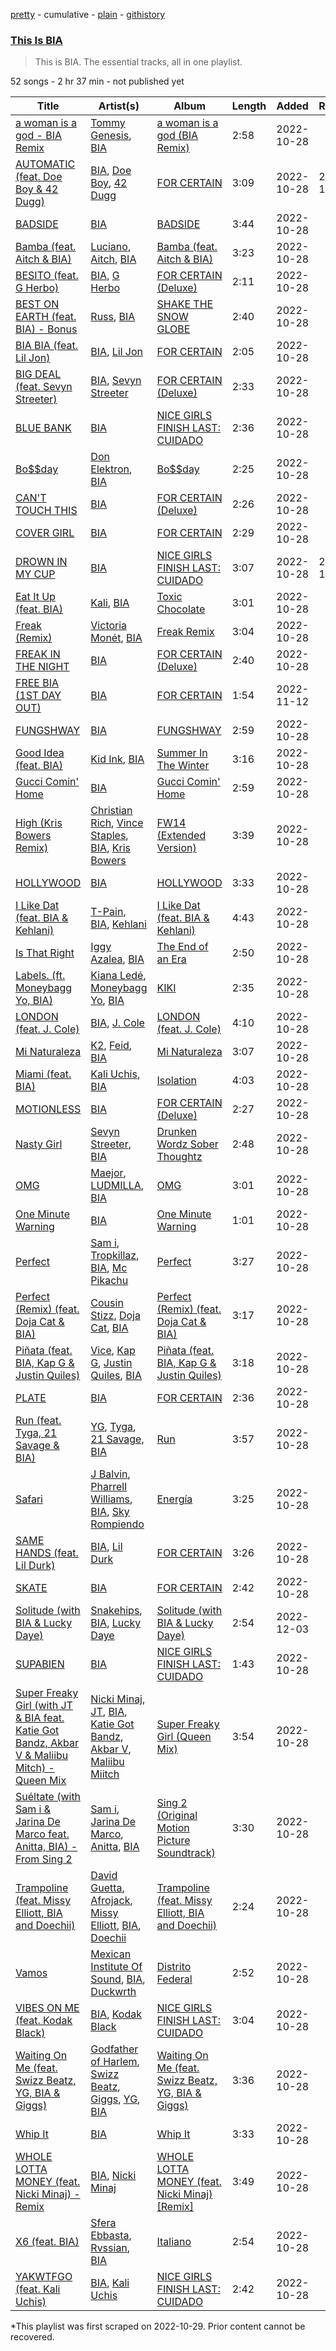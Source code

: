 [pretty](/playlists/pretty/37i9dQZF1DZ06evO3Q9uUx.md) - cumulative - [plain](/playlists/plain/37i9dQZF1DZ06evO3Q9uUx) - [githistory](https://github.githistory.xyz/mackorone/spotify-playlist-archive/blob/main/playlists/plain/37i9dQZF1DZ06evO3Q9uUx)

### [This Is BIA](https://open.spotify.com/playlist/37i9dQZF1DZ06evO3Q9uUx)

> This is BIA\. The essential tracks, all in one playlist.

52 songs - 2 hr 37 min - not published yet

| Title | Artist(s) | Album | Length | Added | Removed |
|---|---|---|---|---|---|
| [a woman is a god \- BIA Remix](https://open.spotify.com/track/1bjKLAHQUcSOK6zBr9ZgDv) | [Tommy Genesis](https://open.spotify.com/artist/2qDdxfKUpYg8wc49KIuT3b), [BIA](https://open.spotify.com/artist/6veh5zbFpm31XsPdjBgPER) | [a woman is a god \(BIA Remix\)](https://open.spotify.com/album/1GM7yBzzTnJ7TvTysxvaQj) | 2:58 | 2022-10-28 |  |
| [AUTOMATIC \(feat\. Doe Boy & 42 Dugg\)](https://open.spotify.com/track/0PDno6z7Wn9gPYLn75QEMZ) | [BIA](https://open.spotify.com/artist/6veh5zbFpm31XsPdjBgPER), [Doe Boy](https://open.spotify.com/artist/6aLoJJxz7MV2iZ423S8tJC), [42 Dugg](https://open.spotify.com/artist/45gHcnDnMC15sgx3VL7ROG) | [FOR CERTAIN](https://open.spotify.com/album/5B857SgrQIAmcJGj0sFOSg) | 3:09 | 2022-10-28 | 2022-11-13 |
| [BADSIDE](https://open.spotify.com/track/4i52IhZoFDXVxKhJewywbs) | [BIA](https://open.spotify.com/artist/6veh5zbFpm31XsPdjBgPER) | [BADSIDE](https://open.spotify.com/album/3j7poPDs9oT3VEMtPdw8jf) | 3:44 | 2022-10-28 |  |
| [Bamba \(feat\. Aitch & BIA\)](https://open.spotify.com/track/7nFJSfGvvV0WjatTZN6QYi) | [Luciano](https://open.spotify.com/artist/3CJKkU0XuElRT1z8rEtIYg), [Aitch](https://open.spotify.com/artist/2PJEagPIxaBugeMjIyKVXF), [BIA](https://open.spotify.com/artist/6veh5zbFpm31XsPdjBgPER) | [Bamba \(feat\. Aitch & BIA\)](https://open.spotify.com/album/3cOBmVLauHdg4S3F7sJHyF) | 3:23 | 2022-10-28 |  |
| [BESITO \(feat\. G Herbo\)](https://open.spotify.com/track/1JTJws1FmfNRrF90bns0TT) | [BIA](https://open.spotify.com/artist/6veh5zbFpm31XsPdjBgPER), [G Herbo](https://open.spotify.com/artist/5QdEbQJ3ylBnc3gsIASAT5) | [FOR CERTAIN \(Deluxe\)](https://open.spotify.com/album/76j8Cihag4ps0oykYSo0Bc) | 2:11 | 2022-10-28 |  |
| [BEST ON EARTH \(feat\. BIA\) \- Bonus](https://open.spotify.com/track/0xKBkLcF71uUQeTA7FSu4A) | [Russ](https://open.spotify.com/artist/1z7b1Pr1rSlvWRzsW3HOrS), [BIA](https://open.spotify.com/artist/6veh5zbFpm31XsPdjBgPER) | [SHAKE THE SNOW GLOBE](https://open.spotify.com/album/2ZzatxW5gv1XZ0uai8TKxk) | 2:40 | 2022-10-28 |  |
| [BIA BIA \(feat\. Lil Jon\)](https://open.spotify.com/track/23xteU6IlMeNxJ2sYcjHlR) | [BIA](https://open.spotify.com/artist/6veh5zbFpm31XsPdjBgPER), [Lil Jon](https://open.spotify.com/artist/7sfl4Xt5KmfyDs2T3SVSMK) | [FOR CERTAIN](https://open.spotify.com/album/5B857SgrQIAmcJGj0sFOSg) | 2:05 | 2022-10-28 |  |
| [BIG DEAL \(feat\. Sevyn Streeter\)](https://open.spotify.com/track/1bt7CW9eLvrgYqMuBFqHOf) | [BIA](https://open.spotify.com/artist/6veh5zbFpm31XsPdjBgPER), [Sevyn Streeter](https://open.spotify.com/artist/6If57j6e3TXXk0HiLcIZca) | [FOR CERTAIN \(Deluxe\)](https://open.spotify.com/album/76j8Cihag4ps0oykYSo0Bc) | 2:33 | 2022-10-28 |  |
| [BLUE BANK](https://open.spotify.com/track/6U5wHb6zuV96FGsAJcDbkM) | [BIA](https://open.spotify.com/artist/6veh5zbFpm31XsPdjBgPER) | [NICE GIRLS FINISH LAST: CUIDADO](https://open.spotify.com/album/76VLDGFn8MiyKRIMV2S4J7) | 2:36 | 2022-10-28 |  |
| [Bo$$day](https://open.spotify.com/track/0QLB087RjF3zRLdKhpld8d) | [Don Elektron](https://open.spotify.com/artist/7DlW3AsJBngztfUBjAY0W2), [BIA](https://open.spotify.com/artist/6veh5zbFpm31XsPdjBgPER) | [Bo$$day](https://open.spotify.com/album/1Yn3gqAQitxjKrll6vSpWT) | 2:25 | 2022-10-28 |  |
| [CAN'T TOUCH THIS](https://open.spotify.com/track/1LJYn86ysceH708AIkw0VZ) | [BIA](https://open.spotify.com/artist/6veh5zbFpm31XsPdjBgPER) | [FOR CERTAIN \(Deluxe\)](https://open.spotify.com/album/76j8Cihag4ps0oykYSo0Bc) | 2:26 | 2022-10-28 |  |
| [COVER GIRL](https://open.spotify.com/track/3l1DD2X1lomNhj6xO3ftcb) | [BIA](https://open.spotify.com/artist/6veh5zbFpm31XsPdjBgPER) | [FOR CERTAIN](https://open.spotify.com/album/5B857SgrQIAmcJGj0sFOSg) | 2:29 | 2022-10-28 |  |
| [DROWN IN MY CUP](https://open.spotify.com/track/12vEQQFrOLlxGCc53YLDuN) | [BIA](https://open.spotify.com/artist/6veh5zbFpm31XsPdjBgPER) | [NICE GIRLS FINISH LAST: CUIDADO](https://open.spotify.com/album/76VLDGFn8MiyKRIMV2S4J7) | 3:07 | 2022-10-28 | 2022-12-16 |
| [Eat It Up \(feat\. BIA\)](https://open.spotify.com/track/3nePMGxrBMKtffHpkKqSHA) | [Kali](https://open.spotify.com/artist/1YRqgFNXqRyMDRr8ClS1NL), [BIA](https://open.spotify.com/artist/6veh5zbFpm31XsPdjBgPER) | [Toxic Chocolate](https://open.spotify.com/album/5X4gn5R6OOy34QpVRReCnh) | 3:01 | 2022-10-28 |  |
| [Freak \(Remix\)](https://open.spotify.com/track/1bzdoX1w5IZlWt15z4y1t1) | [Victoria Monét](https://open.spotify.com/artist/63XBtGSEZINSyXylZxEUbv), [BIA](https://open.spotify.com/artist/6veh5zbFpm31XsPdjBgPER) | [Freak Remix](https://open.spotify.com/album/4epvIuL8vjGOcBaEslxT5p) | 3:04 | 2022-10-28 |  |
| [FREAK IN THE NIGHT](https://open.spotify.com/track/3gf0CqnyjYb2IoyZSaDa9h) | [BIA](https://open.spotify.com/artist/6veh5zbFpm31XsPdjBgPER) | [FOR CERTAIN \(Deluxe\)](https://open.spotify.com/album/76j8Cihag4ps0oykYSo0Bc) | 2:40 | 2022-10-28 |  |
| [FREE BIA \(1ST DAY OUT\)](https://open.spotify.com/track/7g3hyRYCjM27HBHgYRp8MI) | [BIA](https://open.spotify.com/artist/6veh5zbFpm31XsPdjBgPER) | [FOR CERTAIN](https://open.spotify.com/album/5B857SgrQIAmcJGj0sFOSg) | 1:54 | 2022-11-12 |  |
| [FUNGSHWAY](https://open.spotify.com/track/1FPKkqAxaTAxLsercL5u4g) | [BIA](https://open.spotify.com/artist/6veh5zbFpm31XsPdjBgPER) | [FUNGSHWAY](https://open.spotify.com/album/42wFEFxRYzwQiDyKIYn5pO) | 2:59 | 2022-10-28 |  |
| [Good Idea \(feat\. BIA\)](https://open.spotify.com/track/3sXcUMhBQLCyr6Cl6z7RP4) | [Kid Ink](https://open.spotify.com/artist/6KZDXtSj0SzGOV705nNeh3), [BIA](https://open.spotify.com/artist/6veh5zbFpm31XsPdjBgPER) | [Summer In The Winter](https://open.spotify.com/album/6uG9BscYmPnAbtl6Cy9u91) | 3:16 | 2022-10-28 |  |
| [Gucci Comin' Home](https://open.spotify.com/track/4r6AFRv8b4KurDJvm7BZ5N) | [BIA](https://open.spotify.com/artist/6veh5zbFpm31XsPdjBgPER) | [Gucci Comin' Home](https://open.spotify.com/album/1dXVrNCauP1ZD51Xc2LCIU) | 2:59 | 2022-10-28 |  |
| [High \(Kris Bowers Remix\)](https://open.spotify.com/track/1Tj0TcwUZZhbgKB6ACu7EE) | [Christian Rich](https://open.spotify.com/artist/7cAlvWK5rgMmJ37j7woN8l), [Vince Staples](https://open.spotify.com/artist/68kEuyFKyqrdQQLLsmiatm), [BIA](https://open.spotify.com/artist/6veh5zbFpm31XsPdjBgPER), [Kris Bowers](https://open.spotify.com/artist/2wWBoQpcybsDVpouFubTqZ) | [FW14 \(Extended Version\)](https://open.spotify.com/album/6m2UrRkuLmSzi1yNhbyO0h) | 3:39 | 2022-10-28 |  |
| [HOLLYWOOD](https://open.spotify.com/track/1gVrmubxd0344yczu7EXjQ) | [BIA](https://open.spotify.com/artist/6veh5zbFpm31XsPdjBgPER) | [HOLLYWOOD](https://open.spotify.com/album/5NOk5HClnVQvho2fB1p3eN) | 3:33 | 2022-10-28 |  |
| [I Like Dat \(feat\. BIA & Kehlani\)](https://open.spotify.com/track/3e1C4xcn4REvbAa7M6VshF) | [T\-Pain](https://open.spotify.com/artist/3aQeKQSyrW4qWr35idm0cy), [BIA](https://open.spotify.com/artist/6veh5zbFpm31XsPdjBgPER), [Kehlani](https://open.spotify.com/artist/0cGUm45nv7Z6M6qdXYQGTX) | [I Like Dat \(feat\. BIA & Kehlani\)](https://open.spotify.com/album/6j46dFtnzrjKNAmfcEtpKJ) | 4:43 | 2022-10-28 |  |
| [Is That Right](https://open.spotify.com/track/3vbfLTQ4F7CvL3DGO1cdZF) | [Iggy Azalea](https://open.spotify.com/artist/5yG7ZAZafVaAlMTeBybKAL), [BIA](https://open.spotify.com/artist/6veh5zbFpm31XsPdjBgPER) | [The End of an Era](https://open.spotify.com/album/7lpONbbHTKDFk5nDpOgdFD) | 2:50 | 2022-10-28 |  |
| [Labels\. \(ft\. Moneybagg Yo, BIA\)](https://open.spotify.com/track/3H6jIGAjC93RTm9MihQe3w) | [Kiana Ledé](https://open.spotify.com/artist/7jZMxhsB8djyIbYmoiJSTs), [Moneybagg Yo](https://open.spotify.com/artist/3tJoFztHeIJkJWMrx0td2f), [BIA](https://open.spotify.com/artist/6veh5zbFpm31XsPdjBgPER) | [KIKI](https://open.spotify.com/album/6UmILTxwjM8sME3wbsZgQh) | 2:35 | 2022-10-28 |  |
| [LONDON \(feat\. J\. Cole\)](https://open.spotify.com/track/5vhrsx08dHh2QcVh1Rsiwt) | [BIA](https://open.spotify.com/artist/6veh5zbFpm31XsPdjBgPER), [J\. Cole](https://open.spotify.com/artist/6l3HvQ5sa6mXTsMTB19rO5) | [LONDON \(feat\. J\. Cole\)](https://open.spotify.com/album/5rIHQjM7xy35RYx9E3XaqS) | 4:10 | 2022-10-28 |  |
| [Mi Naturaleza](https://open.spotify.com/track/5aKKt0NtDmvadXvIQbLHyD) | [K2](https://open.spotify.com/artist/0l6S87tXngLhLA7h4gypUt), [Feid](https://open.spotify.com/artist/2LRoIwlKmHjgvigdNGBHNo), [BIA](https://open.spotify.com/artist/6veh5zbFpm31XsPdjBgPER) | [Mi Naturaleza](https://open.spotify.com/album/02lrmDcKngoN0lk1D61uZ8) | 3:07 | 2022-10-28 |  |
| [Miami \(feat\. BIA\)](https://open.spotify.com/track/5oJAaPRS2EzNIc8EWIbucE) | [Kali Uchis](https://open.spotify.com/artist/1U1el3k54VvEUzo3ybLPlM), [BIA](https://open.spotify.com/artist/6veh5zbFpm31XsPdjBgPER) | [Isolation](https://open.spotify.com/album/4EPQtdq6vvwxuYeQTrwDVY) | 4:03 | 2022-10-28 |  |
| [MOTIONLESS](https://open.spotify.com/track/4Oa6lFMvD8fCb3ciPJGe3D) | [BIA](https://open.spotify.com/artist/6veh5zbFpm31XsPdjBgPER) | [FOR CERTAIN \(Deluxe\)](https://open.spotify.com/album/76j8Cihag4ps0oykYSo0Bc) | 2:27 | 2022-10-28 |  |
| [Nasty Girl](https://open.spotify.com/track/7AieOtwbgEHjfVLh8d1iit) | [Sevyn Streeter](https://open.spotify.com/artist/6If57j6e3TXXk0HiLcIZca), [BIA](https://open.spotify.com/artist/6veh5zbFpm31XsPdjBgPER) | [Drunken Wordz Sober Thoughtz](https://open.spotify.com/album/6sWl7sC34PChdFVegNJRuv) | 2:48 | 2022-10-28 |  |
| [OMG](https://open.spotify.com/track/0KZgWM9NQnbJYxP31XtL4k) | [Maejor](https://open.spotify.com/artist/3XcCT5MPlQPWFTJyzXbfuX), [LUDMILLA](https://open.spotify.com/artist/3CDoRporvSjdzTrm99a3gi), [BIA](https://open.spotify.com/artist/6veh5zbFpm31XsPdjBgPER) | [OMG](https://open.spotify.com/album/3Sdnzuh874KS2fpvbOKfVh) | 3:01 | 2022-10-28 |  |
| [One Minute Warning](https://open.spotify.com/track/0IVrI7SYvqq18xYu1N2GiD) | [BIA](https://open.spotify.com/artist/6veh5zbFpm31XsPdjBgPER) | [One Minute Warning](https://open.spotify.com/album/2WJNKgf3ojXKrQXzzJQWvR) | 1:01 | 2022-10-28 |  |
| [Perfect](https://open.spotify.com/track/7v5fIXqgB0nd5KgekRDe4M) | [Sam i](https://open.spotify.com/artist/5AUTN6tMncnOnYgJK1VM6K), [Tropkillaz](https://open.spotify.com/artist/5bzWtCkjIAMgN93gLt56SO), [BIA](https://open.spotify.com/artist/6veh5zbFpm31XsPdjBgPER), [Mc Pikachu](https://open.spotify.com/artist/6qFbBE8ubS4NxtxVPytxG5) | [Perfect](https://open.spotify.com/album/3cPb7WoJvMKZdJNL9nU2UT) | 3:27 | 2022-10-28 |  |
| [Perfect \(Remix\) \(feat\. Doja Cat & BIA\)](https://open.spotify.com/track/31tgCy8mn6sFuIiHSHfEhm) | [Cousin Stizz](https://open.spotify.com/artist/0KpCz7V5XRkqKuM1JDf56O), [Doja Cat](https://open.spotify.com/artist/5cj0lLjcoR7YOSnhnX0Po5), [BIA](https://open.spotify.com/artist/6veh5zbFpm31XsPdjBgPER) | [Perfect \(Remix\) \(feat\. Doja Cat & BIA\)](https://open.spotify.com/album/2S5f607kus6aZo5UcA3gPS) | 3:17 | 2022-10-28 |  |
| [Piñata \(feat\. BIA, Kap G & Justin Quiles\)](https://open.spotify.com/track/1K2xnKlPqXhLuTwPkQxmrJ) | [Vice](https://open.spotify.com/artist/0q4NrXqJnc367PieejuROJ), [Kap G](https://open.spotify.com/artist/6JvU33PZ8MtZyeFTESr09O), [Justin Quiles](https://open.spotify.com/artist/14zUHaJZo1mnYtn6IBRaRP), [BIA](https://open.spotify.com/artist/6veh5zbFpm31XsPdjBgPER) | [Piñata \(feat\. BIA, Kap G & Justin Quiles\)](https://open.spotify.com/album/6rYMjTdVEaCgI25ZVNwVca) | 3:18 | 2022-10-28 |  |
| [PLATE](https://open.spotify.com/track/7qkmotkXzezx5iJmU7xxfB) | [BIA](https://open.spotify.com/artist/6veh5zbFpm31XsPdjBgPER) | [FOR CERTAIN](https://open.spotify.com/album/5B857SgrQIAmcJGj0sFOSg) | 2:36 | 2022-10-28 |  |
| [Run \(feat\. Tyga, 21 Savage & BIA\)](https://open.spotify.com/track/7ItXHU9yVm8AUkMyo4kffF) | [YG](https://open.spotify.com/artist/0A0FS04o6zMoto8OKPsDwY), [Tyga](https://open.spotify.com/artist/5LHRHt1k9lMyONurDHEdrp), [21 Savage](https://open.spotify.com/artist/1URnnhqYAYcrqrcwql10ft), [BIA](https://open.spotify.com/artist/6veh5zbFpm31XsPdjBgPER) | [Run](https://open.spotify.com/album/7b7CkJuDzMUFt0vbzj0pjv) | 3:57 | 2022-10-28 |  |
| [Safari](https://open.spotify.com/track/456xBIOmLRoLzCvCzZrWge) | [J Balvin](https://open.spotify.com/artist/1vyhD5VmyZ7KMfW5gqLgo5), [Pharrell Williams](https://open.spotify.com/artist/2RdwBSPQiwcmiDo9kixcl8), [BIA](https://open.spotify.com/artist/6veh5zbFpm31XsPdjBgPER), [Sky Rompiendo](https://open.spotify.com/artist/51XrH5fQP2oIQynuKxSWcW) | [Energía](https://open.spotify.com/album/4cGc9Eeb3Gjff2Aq5ILLEf) | 3:25 | 2022-10-28 |  |
| [SAME HANDS \(feat\. Lil Durk\)](https://open.spotify.com/track/5AE9DzJr8jhTFgcbkCvrPq) | [BIA](https://open.spotify.com/artist/6veh5zbFpm31XsPdjBgPER), [Lil Durk](https://open.spotify.com/artist/3hcs9uc56yIGFCSy9leWe7) | [FOR CERTAIN](https://open.spotify.com/album/5B857SgrQIAmcJGj0sFOSg) | 3:26 | 2022-10-28 |  |
| [SKATE](https://open.spotify.com/track/5eeNzRV0twsDptfHslE7XR) | [BIA](https://open.spotify.com/artist/6veh5zbFpm31XsPdjBgPER) | [FOR CERTAIN](https://open.spotify.com/album/5B857SgrQIAmcJGj0sFOSg) | 2:42 | 2022-10-28 |  |
| [Solitude \(with BIA & Lucky Daye\)](https://open.spotify.com/track/2cjhbrRCiUwRWL2PDPpDAu) | [Snakehips](https://open.spotify.com/artist/2FwJwEswyIUAljqgjNSHgP), [BIA](https://open.spotify.com/artist/6veh5zbFpm31XsPdjBgPER), [Lucky Daye](https://open.spotify.com/artist/5Vuvs6Py2JRU7WiFDVsI7J) | [Solitude \(with BIA & Lucky Daye\)](https://open.spotify.com/album/5R0IoGOOlP8dbynqmABnYA) | 2:54 | 2022-12-03 |  |
| [SUPABIEN](https://open.spotify.com/track/5rxgQs8vyfy4z3IErxGscx) | [BIA](https://open.spotify.com/artist/6veh5zbFpm31XsPdjBgPER) | [NICE GIRLS FINISH LAST: CUIDADO](https://open.spotify.com/album/76VLDGFn8MiyKRIMV2S4J7) | 1:43 | 2022-10-28 |  |
| [Super Freaky Girl \(with JT & BIA feat\. Katie Got Bandz, Akbar V & Maliibu Mitch\) \- Queen Mix](https://open.spotify.com/track/4dFKEyGrwmIimMqwYleFOR) | [Nicki Minaj](https://open.spotify.com/artist/0hCNtLu0JehylgoiP8L4Gh), [JT](https://open.spotify.com/artist/39af15p0feaAOdL9DTRj3m), [BIA](https://open.spotify.com/artist/6veh5zbFpm31XsPdjBgPER), [Katie Got Bandz](https://open.spotify.com/artist/48ObYO3GM7R76nRcfyvnM9), [Akbar V](https://open.spotify.com/artist/74PEUb9Hxn7dY8jjgnQvSw), [Maliibu Miitch](https://open.spotify.com/artist/5J1JcdYCPj44YKz6kVA5wx) | [Super Freaky Girl \(Queen Mix\)](https://open.spotify.com/album/0kTHpgQCab29IVUdUIVtI6) | 3:54 | 2022-10-28 |  |
| [Suéltate \(with Sam i & Jarina De Marco feat\. Anitta, BIA\) \- From Sing 2](https://open.spotify.com/track/3nUcCMjX6up5Ik95sTpNU0) | [Sam i](https://open.spotify.com/artist/5AUTN6tMncnOnYgJK1VM6K), [Jarina De Marco](https://open.spotify.com/artist/2Ju0kEPJxYUo0XM2PNUGeL), [Anitta](https://open.spotify.com/artist/7FNnA9vBm6EKceENgCGRMb), [BIA](https://open.spotify.com/artist/6veh5zbFpm31XsPdjBgPER) | [Sing 2 \(Original Motion Picture Soundtrack\)](https://open.spotify.com/album/3WCLzYOlSmLD2cy1RXdwUd) | 3:30 | 2022-10-28 |  |
| [Trampoline \(feat\. Missy Elliott, BIA and Doechii\)](https://open.spotify.com/track/0gIVNoo3H05GyR4ExxmQOa) | [David Guetta](https://open.spotify.com/artist/1Cs0zKBU1kc0i8ypK3B9ai), [Afrojack](https://open.spotify.com/artist/4D75GcNG95ebPtNvoNVXhz), [Missy Elliott](https://open.spotify.com/artist/2wIVse2owClT7go1WT98tk), [BIA](https://open.spotify.com/artist/6veh5zbFpm31XsPdjBgPER), [Doechii](https://open.spotify.com/artist/4E2rKHVDssGJm2SCDOMMJB) | [Trampoline \(feat\. Missy Elliott, BIA and Doechii\)](https://open.spotify.com/album/2Pr2gqGNGdyyqUMCkQ0V2V) | 2:24 | 2022-10-28 |  |
| [Vamos](https://open.spotify.com/track/4gbRykMoB7dM0okw4DHj5J) | [Mexican Institute Of Sound](https://open.spotify.com/artist/4TPTW3cTwUtiihgOMSQfmy), [BIA](https://open.spotify.com/artist/6veh5zbFpm31XsPdjBgPER), [Duckwrth](https://open.spotify.com/artist/6I3MElirhT5t6Kf7p0hGk9) | [Distrito Federal](https://open.spotify.com/album/6ojf6Hfhj5NtQLRMiCRaFt) | 2:52 | 2022-10-28 |  |
| [VIBES ON ME \(feat\. Kodak Black\)](https://open.spotify.com/track/3cc1U9c0maT9xGxy4vOec4) | [BIA](https://open.spotify.com/artist/6veh5zbFpm31XsPdjBgPER), [Kodak Black](https://open.spotify.com/artist/46SHBwWsqBkxI7EeeBEQG7) | [NICE GIRLS FINISH LAST: CUIDADO](https://open.spotify.com/album/76VLDGFn8MiyKRIMV2S4J7) | 3:04 | 2022-10-28 |  |
| [Waiting On Me \(feat\. Swizz Beatz, YG, BIA & Giggs\)](https://open.spotify.com/track/22SS2T6TwIEI3FefmB9IRA) | [Godfather of Harlem](https://open.spotify.com/artist/6ss7NRk9Y2P9n8q1yH2HXA), [Swizz Beatz](https://open.spotify.com/artist/2cADQgiLMjNhbsfeN52Bf3), [Giggs](https://open.spotify.com/artist/3S0tlB4fE7ChxI2pWz8Xip), [YG](https://open.spotify.com/artist/0A0FS04o6zMoto8OKPsDwY), [BIA](https://open.spotify.com/artist/6veh5zbFpm31XsPdjBgPER) | [Waiting On Me \(feat\. Swizz Beatz, YG, BIA & Giggs\)](https://open.spotify.com/album/61Lg0x5PtyijXiDxu9s8uJ) | 3:36 | 2022-10-28 |  |
| [Whip It](https://open.spotify.com/track/1JWGPqQK0xxoiYG24S5Eo2) | [BIA](https://open.spotify.com/artist/6veh5zbFpm31XsPdjBgPER) | [Whip It](https://open.spotify.com/album/64RCa96sS1px5qoRTy3z1t) | 3:33 | 2022-10-28 |  |
| [WHOLE LOTTA MONEY \(feat\. Nicki Minaj\) \- Remix](https://open.spotify.com/track/67G6iaOw8DZqp1z8STR89R) | [BIA](https://open.spotify.com/artist/6veh5zbFpm31XsPdjBgPER), [Nicki Minaj](https://open.spotify.com/artist/0hCNtLu0JehylgoiP8L4Gh) | [WHOLE LOTTA MONEY \(feat\. Nicki Minaj\) \[Remix\]](https://open.spotify.com/album/7swo0lVREzeFmLpCTKAkzs) | 3:49 | 2022-10-28 |  |
| [X6 \(feat\. BIA\)](https://open.spotify.com/track/723BtHZOTCxN2xOselHQpG) | [Sfera Ebbasta](https://open.spotify.com/artist/23TFHmajVfBtlRx5MXqgoz), [Rvssian](https://open.spotify.com/artist/1fctva4kpRbg2k3v7kwRuS), [BIA](https://open.spotify.com/artist/6veh5zbFpm31XsPdjBgPER) | [Italiano](https://open.spotify.com/album/6mcfFvRK1uZEoCa6P1xuxl) | 2:54 | 2022-10-28 |  |
| [YAKWTFGO \(feat\. Kali Uchis\)](https://open.spotify.com/track/6rrP1mBTbBkJCP7FsBe0SM) | [BIA](https://open.spotify.com/artist/6veh5zbFpm31XsPdjBgPER), [Kali Uchis](https://open.spotify.com/artist/1U1el3k54VvEUzo3ybLPlM) | [NICE GIRLS FINISH LAST: CUIDADO](https://open.spotify.com/album/76VLDGFn8MiyKRIMV2S4J7) | 2:42 | 2022-10-28 |  |

\*This playlist was first scraped on 2022-10-29. Prior content cannot be recovered.
